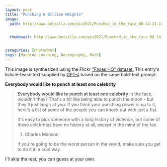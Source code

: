```yaml
---
layout: post
title: "Punching 6 Billion Weights"
image:
  path: http://www.botzilla.com/pix2021/Punched_in_the_face_08-14-21-14.jpg


  thumbnail: http://www.botzilla.com/pix2021/Punched_in_the_face_08-14-21-14.jpg


categories: [PhotoRant]
tags: [Machine Learning, Neurography, Math]
---
```


This image is synthesized using the Flickr <a href="https://github.com/NVlabs/ffhq-dataset">"Faces HQ" dataset.</a> This entry's listicle-tease text supplied by <a href="https://github.com/kingoflolz/mesh-transformer-jax">GPT-J</a> based on the same bold-text prompt:

<b>Everybody would like to punch at least one celebrity</b>

<!--more-->

> <b>Everybody would like to punch at least one celebrity</b> in the face, wouldn't they? That's a bit like being able to punch the moon - but they'll just laugh at you. If you think your punching power is up to it, here's a list of some of the people you can knock out with just a fist.
> 
> It's easy to pick someone with a long history of violence, but some of these celebrities have no history at all, except in the mind of the fan.
> 
> 1. Charles Manson
> 
> If you're going to be the worst person in the world, make sure you get to do it in a cool way.

I'll skip the rest, you can guess at your own.
